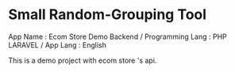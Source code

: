 # Small Random-Grouping Tool
App Name : Ecom Store Demo Backend / Programming Lang : PHP LARAVEL / App Lang : English

This is a demo project with ecom store 's api. 

